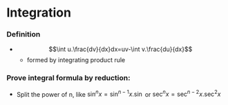 # Integration
### Definition
- $$\int u.\frac{dv}{dx}dx=uv-\int v.\frac{du}{dx}$$
	- formed by integrating product rule
### Prove integral formula by reduction:
- Split the power of n, like $\sin^nx=\sin^{n-1}x.\sin$ or $\sec^nx=\sec^{n-2}x.\sec^2 x$
